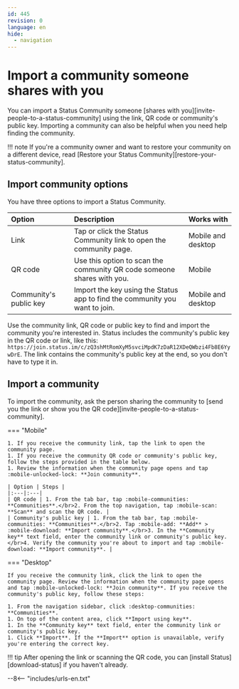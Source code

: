 ```yaml
---
id: 445
revision: 0
language: en
hide:
  - navigation
---
```


# Import a community someone shares with you

You can import a Status Community someone [shares with you][invite-people-to-a-status-community] using the link, QR code or community's public key. Importing a community can also be helpful when you need help finding the community.

!!! note
    If you're a community owner and want to restore your community on a different device, read [Restore your Status Community][restore-your-status-community].

## Import community options

You have three options to import a Status Community.

| Option | Description | Works with |
|:---|:---|:---|
| Link | Tap or click the Status Community link to open the community page. | Mobile and desktop |
| QR code | Use this option to scan the community QR code someone shares with you. | Mobile |
| Community's public key | Import the key using the Status app to find the community you want to join. | Mobile and desktop |

Use the community link, QR code or public key to find and import the community you're interested in. Status includes the community's public key in the QR code or link, like this: `https://join.status.im/c/zQ3shMtRomXyM5svciMpdK7zDaR12XDeQWbzi4Fb8E6YywDrE`. The link contains the community's public key at the end, so you don't have to type it in.

## Import a community

To import the community, ask the person sharing the community to [send you the link or show you the QR code][invite-people-to-a-status-community].

=== "Mobile"

    1. If you receive the community link, tap the link to open the community page.
    1. If you receive the community QR code or community's public key, follow the steps provided in the table below.
    1. Review the information when the community page opens and tap :mobile-unlocked-lock: **Join community**.
    
    | Option | Steps |
    |:---|:---|
    | QR code | 1. From the tab bar, tap :mobile-communities: **Communities**.</br>2. From the top navigation, tap :mobile-scan: **Scan** and scan the QR code. |
    | Community's public key | 1. From the tab bar, tap :mobile-communities: **Communities**.</br>2. Tap :mobile-add: **Add** > :mobile-download: **Import community**.</br>3. In the **Community key** text field, enter the community link or community's public key.</br>4. Verify the community you're about to import and tap :mobile-download: **Import community**. |

=== "Desktop"

    If you receive the community link, click the link to open the community page. Review the information when the community page opens and tap :mobile-unlocked-lock: **Join community**. If you receive the community's public key, follow these steps:

    1. From the navigation sidebar, click :desktop-communities: **Communities**.
    1. On top of the content area, click **Import using key**.
    1. In the **Community key** text field, enter the community link or community's public key.
    1. Click **Import**. If the **Import** option is unavailable, verify you're entering the correct key.

!!! tip
    After opening the link or scanning the QR code, you can [install Status][download-status] if you haven't already.

--8<-- "includes/urls-en.txt"
